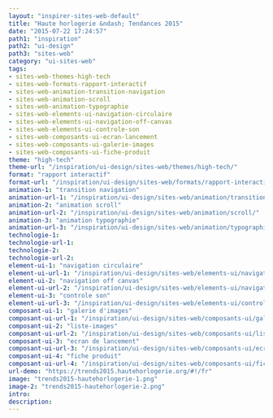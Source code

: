 ```yaml
---
layout: "inspirer-sites-web-default"
title: "Haute horlogerie &ndash; Tendances 2015"
date: "2015-07-22 17:24:57"
path1: "inspiration"
path2: "ui-design"
path3: "sites-web"
category: "ui-sites-web"
tags:
- sites-web-themes-high-tech
- sites-web-formats-rapport-interactif
- sites-web-animation-transition-navigation
- sites-web-animation-scroll
- sites-web-animation-typographie
- sites-web-elements-ui-navigation-circulaire
- sites-web-elements-ui-navigation-off-canvas
- sites-web-elements-ui-controle-son
- sites-web-composants-ui-ecran-lancement
- sites-web-composants-ui-galerie-images
- sites-web-composants-ui-fiche-produit
theme: "high-tech"
theme-url: "/inspiration/ui-design/sites-web/themes/high-tech/"
format: "rapport interactif"
format-url: "/inspiration/ui-design/sites-web/formats/rapport-interactif/"
animation-1: "transition navigation"
animation-url-1: "/inspiration/ui-design/sites-web/animation/transition-navigation/"
animation-2: "animation scroll"
animation-url-2: "/inspiration/ui-design/sites-web/animation/scroll/"
animation-3: "animation typographie"
animation-url-3: "/inspiration/ui-design/sites-web/animation/typographie/"
technologie-1:
technologie-url-1:
technologie-2:
technologie-url-2:
element-ui-1: "navigation circulaire"
element-ui-url-1: "/inspiration/ui-design/sites-web/elements-ui/navigation-circulaire/"
element-ui-2: "navigation off canvas"
element-ui-url-2: "/inspiration/ui-design/sites-web/elements-ui/navigation-off-canvas/"
element-ui-3: "controle son"
element-ui-url-3: "/inspiration/ui-design/sites-web/elements-ui/controle-son/"
composant-ui-1: "galerie d'images"
composant-ui-url-1: "/inspiration/ui-design/sites-web/composants-ui/galerie-images/"
composant-ui-2: "liste-images"
composant-ui-url-2: "/inspiration/ui-design/sites-web/composants-ui/liste-images/"
composant-ui-3: "ecran de lancement"
composant-ui-url-3: "/inspiration/ui-design/sites-web/composants-ui/ecran-lancement/"
composant-ui-4: "fiche produit"
composant-ui-url-4: "/inspiration/ui-design/sites-web/composants-ui/fiche-produit/"
url-demo: "https://trends2015.hautehorlogerie.org/#!/fr"
image: "trends2015-hautehorlogerie-1.png"
image-2: "trends2015-hautehorlogerie-2.png"
intro:
description:
---
```

